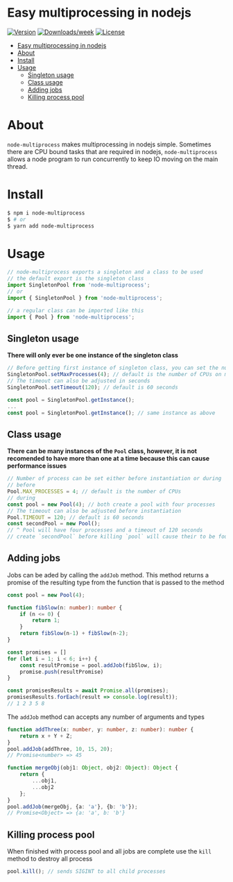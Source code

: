 Easy multiprocessing in nodejs
===

[![Version](https://img.shields.io/npm/v/node-multiprocessing.svg)](https://npmjs.org/package/node-multiprocessing)
[![Downloads/week](https://img.shields.io/npm/dw/node-multiprocessing.svg)](https://npmjs.org/package/node-multiprocessing)
[![License](https://img.shields.io/npm/l/node-multiprocessing.svg)](https://github.com/scottjr632/node-multiprocessing/blob/master/package.json)

<!-- toc -->
- [Easy multiprocessing in nodejs](#easy-multiprocessing-in-nodejs)
- [About](#about)
- [Install](#install)
- [Usage](#usage)
  - [Singleton usage](#singleton-usage)
  - [Class usage](#class-usage)
  - [Adding jobs](#adding-jobs)
  - [Killing process pool](#killing-process-pool)
<!-- tocstop -->
# About
`node-multiprocess` makes multiprocessing in nodejs simple. Sometimes there are CPU bound tasks that are required in nodejs, `node-multiprocess` allows a node program to run concurrently to keep IO moving on the main thread.

# Install
```bash
$ npm i node-multiprocess
$ # or
$ yarn add node-multiprocess
```
# Usage
```typescript
// node-multiprocess exports a singleton and a class to be used
// the default export is the singleton class
import SingletonPool from 'node-multiprocess';
// or
import { SingletonPool } from 'node-multiprocess';

// a regular class can be imported like this
import { Pool } from 'node-multiprocess'; 
```
## Singleton usage
**There will only ever be one instance of the singleton class**
```typescript
// Before getting first instance of singleton class, you can set the number of processes 
SingletonPool.setMaxProcesses(4); // default is the number of CPUs on machine
// The timeout can also be adjusted in seconds
SingletonPool.setTimeout(120); // default is 60 seconds

const pool = SingletonPool.getInstance();
...
const pool = SingletonPool.getInstance(); // same instance as above
```
## Class usage
**There can be many instances of the `Pool` class, however, it is not recomended to have more than one at a time because this can cause performance issues**
```typescript
// Number of process can be set either before instantiation or during
// before 
Pool.MAX_PROCESSES = 4; // default is the number of CPUs
// during
const pool = new Pool(4); // both create a pool with four processes
// The timeout can also be adjusted before instantiation
Pool.TIMEOUT = 120; // default is 60 seconds
const secondPool = new Pool();
// ^ Pool will have four processes and a timeout of 120 seconds
// create `secondPool` before killing `pool` will cause their to be four additional worker processes alive
```
## Adding jobs
Jobs can be aded by calling the `addJob` method. This method returns a promise of the resulting type from the function that is passed to the method
```typescript
const pool = new Pool(4);

function fibSlow(n: number): number {
    if (n <= 0) {
        return 1;
    }
    return fibSlow(n-1) + fibSlow(n-2);
}

const promises = []
for (let i = 1; i < 6; i++) {
    const resultPromise = pool.addJob(fibSlow, i);
    promise.push(resultPromise)
}

const promisesResults = await Promise.all(promises);
promisesResults.forEach(result => console.log(result));
// 1 2 3 5 8
```
The `addJob` method can accepts any number of arguments and types
```typescript
function addThree(x: number, y: number, z: number): number {
    return x + Y + Z;
}
pool.addJob(addThree, 10, 15, 20);
// Promise<number> => 45

function mergeObj(obj1: Object, obj2: Object): Object {
    return {
        ...obj1,
        ...obj2
    };
}
pool.addJob(mergeObj, {a: 'a'}, {b: 'b'});
// Promise<Object> => {a: 'a', b: 'b'}
```
## Killing process pool
When finished with process pool and all jobs are complete use the `kill` method to destroy all process
```typescript
pool.kill(); // sends SIGINT to all child processes
```
